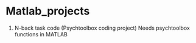 # Matlab_projects
1) N-back task code (Psychtoolbox coding project)
Needs psychtoolbox functions in MATLAB
